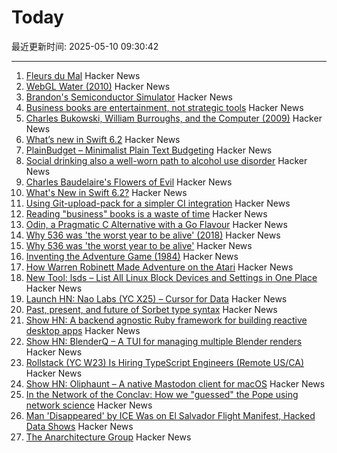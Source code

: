 # Today

最近更新时间: 2025-05-10 09:30:42

--- 
1. [Fleurs du Mal](https://fleursdumal.org) Hacker News
2. [WebGL Water (2010)](https://madebyevan.com/webgl-water/) Hacker News
3. [Brandon's Semiconductor Simulator](https://brandonli.net/semisim/) Hacker News
4. [Business books are entertainment, not strategic tools](https://theorthagonist.substack.com/p/why-reading-business-books-is-a-waste) Hacker News
5. [Charles Bukowski, William Burroughs, and the Computer (2009)](https://realitystudio.org/bibliographic-bunker/charles-bukowski-william-burroughs-and-the-computer/) Hacker News
6. [What’s new in Swift 6.2](https://www.hackingwithswift.com/articles/277/whats-new-in-swift-6-2) Hacker News
7. [PlainBudget – Minimalist Plain Text Budgeting](https://plainbudget.com/) Hacker News
8. [Social drinking also a well-worn path to alcohol use disorder](https://news.illinois.edu/review-social-drinking-also-a-well-worn-path-to-alcohol-use-disorder/) Hacker News
9. [Charles Baudelaire's Flowers of Evil](https://fleursdumal.org) Hacker News
10. [What's New in Swift 6.2?](https://www.hackingwithswift.com/articles/277/whats-new-in-swift-6-2) Hacker News
11. [Using Git-upload-pack for a simpler CI integration](https://blog.screenshotbot.io/2025/05/09/using-git-upload-pack-for-a-simpler-ci-integration/) Hacker News
12. [Reading "business" books is a waste of time](https://theorthagonist.substack.com/p/why-reading-business-books-is-a-waste) Hacker News
13. [Odin, a Pragmatic C Alternative with a Go Flavour](http://bitshifters.cc/2025/05/04/odin.html) Hacker News
14. [Why 536 was 'the worst year to be alive' (2018)](https://www.science.org/content/article/why-536-was-worst-year-be-alive) Hacker News
15. [Why 536 was 'the worst year to be alive'](https://www.science.org/content/article/why-536-was-worst-year-be-alive) Hacker News
16. [Inventing the Adventure Game (1984)](http://www.warrenrobinett.com/inventing_adventure/) Hacker News
17. [How Warren Robinett Made Adventure on the Atari](http://www.warrenrobinett.com/inventing_adventure/) Hacker News
18. [New Tool: lsds – List All Linux Block Devices and Settings in One Place](https://tanelpoder.com/posts/lsds-list-linux-block-devices-and-their-config/) Hacker News
19. [Launch HN: Nao Labs (YC X25) – Cursor for Data](https://news.ycombinator.com/item?id=43938607) Hacker News
20. [Past, present, and future of Sorbet type syntax](https://blog.jez.io/history-of-sorbet-syntax/) Hacker News
21. [Show HN: A backend agnostic Ruby framework for building reactive desktop apps](https://codeberg.org/skinnyjames/hokusai) Hacker News
22. [Show HN: BlenderQ – A TUI for managing multiple Blender renders](https://github.com/KyleTryon/BlenderQ) Hacker News
23. [Rollstack (YC W23) Is Hiring TypeScript Engineers (Remote US/CA)](https://www.ycombinator.com/companies/rollstack-2/jobs/QPqpb1n-software-engineer-typescript-us-canada) Hacker News
24. [Show HN: Oliphaunt – A native Mastodon client for macOS](https://testflight.apple.com/join/Epq1P3Cw) Hacker News
25. [In the Network of the Conclav: How we "guessed" the Pope using network science](https://www.unibocconi.it/en/news/network-conclave) Hacker News
26. [Man 'Disappeared' by ICE Was on El Salvador Flight Manifest, Hacked Data Shows](https://www.404media.co/man-disappeared-by-ice-was-on-el-salvador-flight-manifest-hacked-data-shows/) Hacker News
27. [The Anarchitecture Group](https://www.spatialagency.net/database/the.anarchitecture.group) Hacker News
